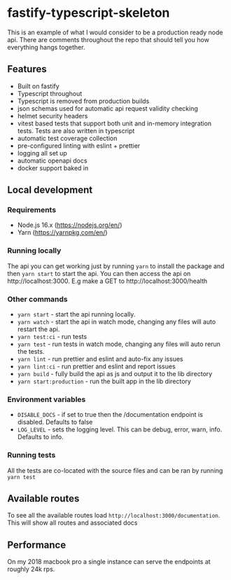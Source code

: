 # fastify-typescript-skeleton

This is an example of what I would consider to be a production ready node api. There are comments throughout the repo that should tell you how everything hangs together.

## Features

- Built on fastify
- Typescript throughout
- Typescript is removed from production builds
- json schemas used for automatic api request validity checking
- helmet security headers
- vitest based tests that support both unit and in-memory integration tests. Tests are also written in typescript
- automatic test coverage collection
- pre-configured linting with eslint + prettier
- logging all set up
- automatic openapi docs
- docker support baked in

## Local development

### Requirements

- Node.js 16.x (https://nodejs.org/en/)
- Yarn (https://yarnpkg.com/en/)

### Running locally

The api you can get working just by running `yarn` to install the package and then `yarn start` to start the api. You can then access the api on http://localhost:3000. E.g make a GET to http://localhost:3000/health

### Other commands

- `yarn start` - start the api running locally.
- `yarn watch` - start the api in watch mode, changing any files will auto restart the api.
- `yarn test:ci` - run tests
- `yarn test` - run tests in watch mode, changing any files will auto rerun the tests.
- `yarn lint` - run prettier and eslint and auto-fix any issues
- `yarn lint:ci` - run prettier and eslint and report issues
- `yarn build` - fully build the api as js and output it to the lib directory
- `yarn start:production` - run the built app in the lib directory

### Environment variables

- `DISABLE_DOCS` - if set to true then the /documentation endpoint is disabled. Defaults to false
- `LOG_LEVEL` - sets the logging level. This can be debug, error, warn, info. Defaults to info.

### Running tests

All the tests are co-located with the source files and can be ran by running `yarn test`

## Available routes

To see all the available routes load `http://localhost:3000/documentation`. This will show all routes and associated docs

## Performance

On my 2018 macbook pro a single instance can serve the endpoints at roughly 24k rps.
